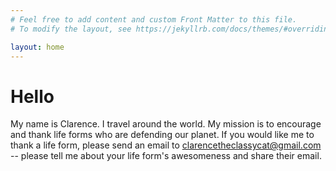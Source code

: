 ```yaml
---
# Feel free to add content and custom Front Matter to this file.
# To modify the layout, see https://jekyllrb.com/docs/themes/#overriding-theme-defaults

layout: home
---
```


# Hello

My name is Clarence. I travel around the world. 
My mission is to encourage and thank life forms who are defending our planet.
 If you would like me to thank a life form, please send an email to [clarencetheclassycat@gmail.com](clarencetheclassycat@gmail.com) -- please tell me about your life form's awesomeness and share their email.
